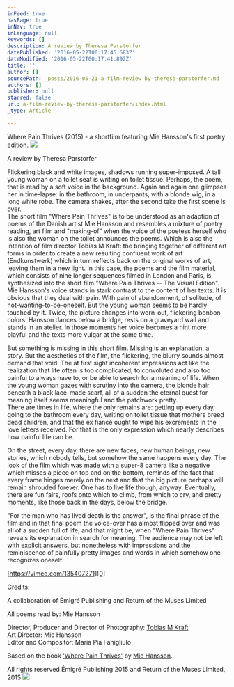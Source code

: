 ```yaml
---
inFeed: true
hasPage: true
inNav: true
inLanguage: null
keywords: []
description: A review by Theresa Parstorfer
datePublished: '2016-05-22T00:17:45.683Z'
dateModified: '2016-05-22T00:17:41.892Z'
title: ''
author: []
sourcePath: _posts/2016-05-21-a-film-review-by-theresa-parstorfer.md
authors: []
publisher: null
starred: false
url: a-film-review-by-theresa-parstorfer/index.html
_type: Article

---
```

Where Pain Thrives (2015) - a shortfilm featuring Mie Hansson's first poetry edition.
![](https://the-grid-user-content.s3-us-west-2.amazonaws.com/817768d7-6de7-4108-80c2-ef39d2e8f27c.jpg)

A review by Theresa Parstorfer

Flickering black and white images, shadows running super-imposed. A tall young woman on a toilet seat is writing on toilet tissue. Perhaps, the poem, that is read by a soft voice in the background. Again and again one glimpses her in time-lapse: in the bathroom, in underpants, with a blonde wig, in a long white robe. The camera shakes, after the second take the first scene is over.  
The short film "Where Pain Thrives" is to be understood as an adaption of poems of the Danish artist Mie Hansson and resembles a mixture of poetry reading, art film and "making-of" when the voice of the poetess herself who is also the woman on the toilet announces the poems. Which is also the intention of film director Tobias M Kraft: the bringing together of different art forms in order to create a new resulting confluent work of art (Endkunstwerk) which in turn reflects back on the original works of art, leaving them in a new light. In this case, the poems and the film material, which consists of nine longer sequences filmed in London and Paris, is synthesized into the short film "Where Pain Thrives -- The Visual Edition".  
Mie Hansson's voice stands in stark contrast to the content of her texts. It is obvious that they deal with pain. With pain of abandonment, of solitude, of not-wanting-to-be-oneself. But the young woman seems to be hardly touched by it. Twice, the picture changes into worn-out, flickering bonbon colors. Hansson dances below a bridge, rests on a graveyard wall and stands in an atelier. In those moments her voice becomes a hint more playful and the texts more vulgar at the same time.

But something is missing in this short film. Missing is an explanation, a story. But the aesthetics of the film, the flickering, the blurry sounds almost demand that void. The at first sight incoherent impressions act like the realization that life often is too complicated, to convoluted and also too painful to always have to, or be able to search for a meaning of life. When the young woman gazes with scrutiny into the camera, the blonde hair beneath a black lace-made scarf, all of a sudden the eternal quest for meaning itself seems meaningful and the patchwork pretty.  
There are times in life, where the only remains are: getting up every day, going to the bathroom every day, writing on toilet tissue that mothers breed dead children, and that the ex fiancé ought to wipe his excrements in the love letters received. For that is the only expression which nearly describes how painful life can be.

On the street, every day, there are new faces, new human beings, new stories, which nobody tells, but somehow the same happens every day. The look of the film which was made with a super-8 camera like a negative which misses a piece on top and on the bottom, reminds of the fact that every frame hinges merely on the next and that the big picture perhaps will remain shrouded forever. One has to live life though, anyway. Eventually, there are fun fairs, roofs onto which to climb, from which to cry, and pretty moments, like those back in the days, below the bridge.

"For the man who has lived death is the answer", is the final phrase of the film and in that final poem the voice-over has almost flipped over and was all of a sudden full of life, and that might be, when "Where Pain Thrives" reveals its explanation in search for meaning. The audience may not be left with explicit answers, but nonetheless with impressions and the reminiscence of painfully pretty images and words in which somehow one recognizes oneself.

[https://vimeo.com/135407271][0]

Credits:

A collaboration of Émigré Publishing and Return of the Muses Limited

All poems read by: Mie Hansson

Director, Producer and Director of Photography: [Tobias M Kraft][1]  
Art Director: Mie Hansson  
Editor and Compositor: Maria Pia Fanigliulo

Based on the book ['Where Pain Thrives'][2] by [Mie Hansson][3].

All rights reserved Émigré Publishing 2015 and Return of the Muses Limited, 2015
![](https://the-grid-user-content.s3-us-west-2.amazonaws.com/d2275f6e-b0f1-40b6-aa1b-92f25595b936.jpg)

  


[0]: https://vimeo.com/135407271
[1]: http://www.tmkraft.com/
[2]: http://www.wherepainthrives.com/
[3]: http://www.miehansson.com/